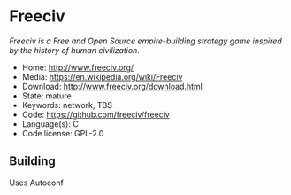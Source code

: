 # Freeciv

_Freeciv is a Free and Open Source empire-building strategy game inspired by the history of human civilization._

- Home: http://www.freeciv.org/
- Media: https://en.wikipedia.org/wiki/Freeciv
- Download: http://www.freeciv.org/download.html
- State: mature
- Keywords: network, TBS
- Code: https://github.com/freeciv/freeciv
- Language(s): C
- Code license: GPL-2.0

## Building

Uses Autoconf

